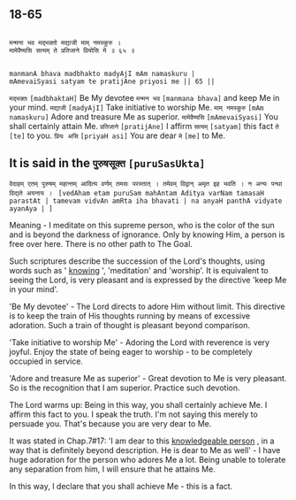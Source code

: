 ## 18-65


```shloka-sa

मन्मना भव मद्भक्तो मद्याजी माम् नमस्कुरु ।
मामेवैष्यसि सत्यम् ते प्रतिजाने प्रियोसि मे ॥ ६५ ॥

```
```shloka-sa-hk

manmanA bhava madbhakto madyAjI mAm namaskuru |
mAmevaiSyasi satyam te pratijAne priyosi me || 65 ||

```
`मद्भक्तः` `[madbhaktaH]` Be My devotee `मन्मन भव` `[manmana bhava]` and keep Me in your mind. `मद्याजी` `[madyAjI]` Take initiative to worship Me. `माम् नमस्कुरु` `[mAm namaskuru]` Adore and treasure Me as superior. `मामेवैष्यसि` `[mAmevaiSyasi]` You shall certainly attain Me. `प्रतिजाने` `[pratijAne]` I affirm `सत्यम्` `[satyam]` this fact `ते` `[te]` to you. `प्रियः असि` `[priyaH asi]` You are dear `मे` `[me]` to Me.

It is said in the 
`पुरुषसूक्त` `[puruSasUkta]`
 -

`वेदाहम् एतम् पुरुषम् महान्तम् आदित्य वर्णम् तमसः परस्तात् । तमेवम् विद्वान् अमृत इह भवति । न अन्यः पन्था विद्यते अयनाय । ` `[vedAham etam puruSam mahAntam Aditya varNam tamasaH parastAt | tamevam vidvAn amRta iha bhavati | na anyaH panthA vidyate ayanAya | ]`

Meaning - I meditate on this supreme person, who is the color of the sun and is beyond the darkness of ignorance. Only by knowing Him, a person is free over here. There is no other path to The Goal.

Such scriptures describe the succession of the Lord's thoughts, using words such as '
[knowing](jnAnI)
', 'meditation' and 'worship'. It is equivalent to seeing the Lord, is very pleasant and is expressed by the directive 'keep Me in your mind'.

'Be My devotee' - The Lord directs to adore Him without limit. This directive is to keep the train of His thoughts running by means of excessive adoration. Such a train of thought is pleasant beyond comparison.

'Take initiative to worship Me' - Adoring the Lord with reverence is very joyful. Enjoy the state of being eager to worship - to be completely occupied in service.

'Adore and treasure Me as superior' - Great devotion to Me is very pleasant. So is the recognition that I am superior. Practice such devotion.

The Lord warms up: Being in this way, you shall certainly achieve Me. I affirm this fact to you. I speak the truth. I'm not saying this merely to persuade you. That's because you are very dear to Me.

It was stated in Chap.7#17: 'I am dear to this 
[knowledgeable person](jnAnI)
, in a way that is definitely beyond description. He is dear to Me as well' - I have huge adoration for the person who adores Me a lot. Being unable to tolerate any separation from him, I will ensure that he attains Me. 

In this way, I declare that you shall achieve Me - this is a fact.




